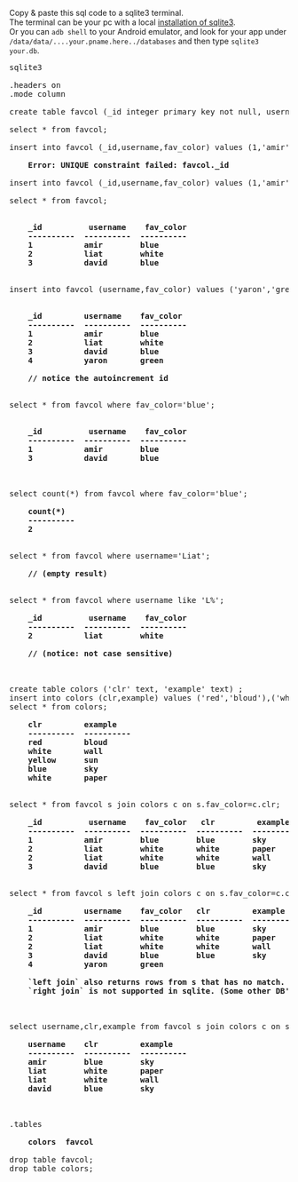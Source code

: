 Copy & paste this sql code to a sqlite3 terminal.<br/>
The terminal can be your pc with a local [installation of sqlite3](https://sqlite.org/download.html).<br/>
Or you can `adb shell` to your Android emulator, and look for your app under `/data/data/....your.pname.here../databases` and then type `sqlite3 your.db`.


<pre>
sqlite3 

.headers on
.mode column

create table favcol (_id integer primary key not null, username text, fav_color text) ;

select * from favcol;

insert into favcol (_id,username,fav_color) values (1,'amir','blue'),(2,'liat','white'),(2,'david','blue');
<b>
    Error: UNIQUE constraint failed: favcol._id
</b>
insert into favcol (_id,username,fav_color) values (1,'amir','blue'),(2,'liat','white'),(3,'david','blue');

select * from favcol;

<b>
    _id          username    fav_color 
    ----------  ----------  ----------
    1           amir        blue      
    2           liat        white     
    3           david       blue      
</b>

insert into favcol (username,fav_color) values ('yaron','green');

<b>
    _id         username    fav_color 
    ----------  ----------  ----------
    1           amir        blue      
    2           liat        white     
    3           david       blue      
    4           yaron       green
         
    // notice the autoincrement id
</b>

select * from favcol where fav_color='blue';

<b>
    _id          username    fav_color 
    ----------  ----------  ----------
    1           amir        blue      
    3           david       blue      
</b>


select count(*) from favcol where fav_color='blue';
<b>
    count(*)  
    ----------
    2         
</b>

select * from favcol where username='Liat';
<b>
    // (empty result)
</b>

select * from favcol where username like 'L%';
<b>
    _id          username    fav_color 
    ----------  ----------  ----------
    2           liat        white     

    // (notice: not case sensitive)

</b>

create table colors ('clr' text, 'example' text) ;
insert into colors (clr,example) values ('red','bloud'),('white','wall'),('yellow','sun'),('blue','sky'),('white','paper');
select * from colors;
<b>
    clr         example   
    ----------  ----------
    red         bloud     
    white       wall      
    yellow      sun       
    blue        sky       
    white       paper     

</b>
select * from favcol s join colors c on s.fav_color=c.clr;
<b>
    _id          username    fav_color   clr         example   
    ----------  ----------  ----------  ----------  ----------
    1           amir        blue        blue        sky       
    2           liat        white       white       paper     
    2           liat        white       white       wall      
    3           david       blue        blue        sky       
</b>

select * from favcol s left join colors c on s.fav_color=c.clr;
<b>
    _id         username    fav_color   clr         example   
    ----------  ----------  ----------  ----------  ----------
    1           amir        blue        blue        sky       
    2           liat        white       white       paper     
    2           liat        white       white       wall      
    3           david       blue        blue        sky       
    4           yaron       green                             

    `left join` also returns rows from s that has no match.
    `right join` is not supported in sqlite. (Some other DB's do, such as MySql).
</b>


select username,clr,example from favcol s join colors c on s.fav_color=c.clr;
<b>
    username    clr         example   
    ----------  ----------  ----------
    amir        blue        sky       
    liat        white       paper     
    liat        white       wall      
    david       blue        sky       

</b>

.tables 
<b>
    colors  favcol
</b>
drop table favcol;
drop table colors;

</pre>